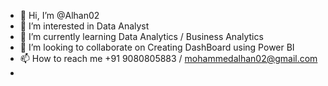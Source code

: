 - 👋 Hi, I’m @Alhan02
- 👀 I’m interested in Data Analyst
- 🌱 I’m currently learning Data Analytics / Business Analytics
- 💞️ I’m looking to collaborate on Creating DashBoard using Power BI
- 📫 How to reach me +91 9080805883 / mohammedalhan02@gmail.com
- 
<!---
Alhan02/Alhan02 is a ✨ special ✨ repository because its `README.md` (this file) appears on your GitHub profile.
You can click the Preview link to take a look at your changes.
--->
